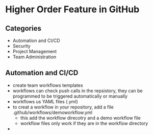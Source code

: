 # Higher Order Feature in GitHub

## Categories
  - Automation and CI/CD
  - Security
  - Project Management
  - Team Administration
 
## Automation and CI/CD
- create team workflows templates
- workflows can check push calls in the repsistory, they can be programmed to be triggered automatically or manually 
- workflows us YAML files (.yml)
- to creat a workflow in your repository, add a file .github/workflows/demoworkflow.yml
  - this add the workflow direcotry and a demo workflow file
  - workflow files only work if they are in the workflow directory
- 
